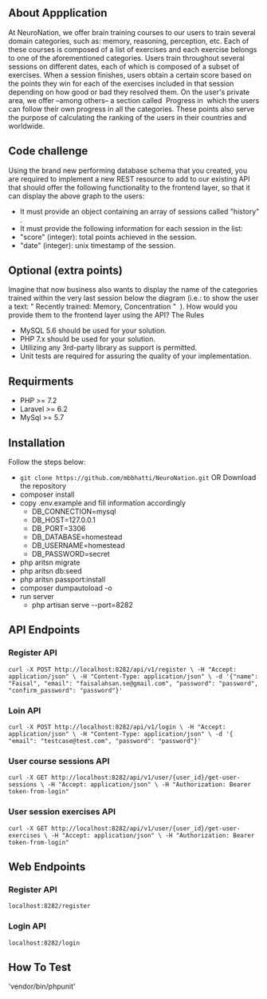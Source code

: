## About Appplication

At NeuroNation, we offer brain training courses to our users to train several domain categories,
such as: memory, reasoning, perception, etc.
Each of these courses is composed of a list of exercises and each exercise belongs to one of the
aforementioned categories.
Users train throughout several sessions on different dates, each of which is composed of a subset
of exercises. When a session finishes, users obtain a certain score based on the points they win
for each of the exercises included in that session depending on how good or bad they resolved
them.
On the user's private area, we offer –among others– a section called ​ Progress in ​ which the users
can follow their own progress in all the categories. These points also serve the purpose of
calculating the ranking of the users in their countries and worldwide.

## Code challenge

Using the brand new performing database schema that you created, you are required to
implement a new REST resource to add to our existing API that should offer the following
functionality to the frontend layer, so that it can display the above graph to the users:
- It must provide an object containing an array of sessions called ​ "history"​ .
- It must provide the following information for each session in the list:
- "score"​ (integer): total points achieved in the session.
- "date"​ (integer): unix timestamp of the session.

## Optional (extra points)

Imagine that now business also wants to display the name of the categories trained within the
very last session below the diagram (i.e.: to show the user a text: "​ Recently trained: Memory,
Concentration " ​ ).
How would you provide them to the frontend layer using the API?
The Rules

- MySQL 5.6 should be used for your solution.
- PHP 7.x should be used for your solution.
- Utilizing any 3rd-party library as support is permitted.
- Unit tests are required for assuring the quality of your implementation.

## Requirments
- PHP >= 7.2
- Laravel >= 6.2
- MySql >= 5.7

## Installation

Follow the steps below:

- `git clone https://github.com/mbbhatti/NeuroNation.git` OR Download the repository
- composer install
- copy .env.example and fill information accordingly
	- DB_CONNECTION=mysql
	- DB_HOST=127.0.0.1
	- DB_PORT=3306
	- DB_DATABASE=homestead
	- DB_USERNAME=homestead
	- DB_PASSWORD=secret
- php aritsn migrate
- php aritsn db:seed
- php aritsn passport:install
- composer dumpautoload -o
- run server
	- php artisan serve --port=8282

## API Endpoints
	
### Register API

`curl -X POST http://localhost:8282/api/v1/register \
 -H "Accept: application/json" \
 -H "Content-Type: application/json" \
 -d '{"name": "Faisal", "email": "faisalahsan.se@gmail.com", "password": "password", "confirm_password": "password"}'
`

### Loin API

` curl -X POST http://localhost:8282/api/v1/login \
 -H "Accept: application/json" \
 -H "Content-Type: application/json" \
 -d '{ "email": "testcase@test.com", "password": "password"}'
`

### User course sessions API

`curl -X GET http://localhost:8282/api/v1/user/{user_id}/get-user-sessions \
-H "Accept: application/json" \
-H "Authorization: Bearer token-from-login"
`

### User session exercises API

`curl -X GET http://localhost:8282/api/v1/user/{user_id}/get-user-exercises \
-H "Accept: application/json" \
-H "Authorization: Bearer token-from-login"
`


## Web Endpoints

### Register API

`localhost:8282/register`

### Login API

`localhost:8282/login`



## How To Test

'vendor/bin/phpunit'
